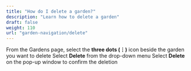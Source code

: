 ```yaml
---
title: "How do I delete a garden?"
description: "Learn how to delete a garden"
draft: false
weight: 110
url: "garden-navigation/delete"
---
```


From the Gardens page, select the **three dots (⋮)** icon beside the garden you want to delete
Select **Delete** from the drop-down menu
Select **Delete** on the pop-up window to confirm the deletion
